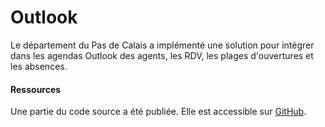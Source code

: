 # Outlook

Le département du Pas de Calais a implémenté une solution pour intégrer dans les agendas Outlook des agents, les RDV, les plages d'ouvertures et les absences.



#### Ressources

Une partie du code source a été publiée. Elle est accessible sur [GitHub](https://github.com/rdv-solidarites/Rdvs).

##
